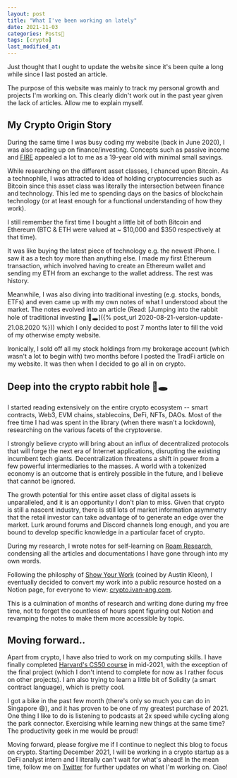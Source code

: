 ```yaml
---
layout: post
title: "What I've been working on lately"
date: 2021-11-03
categories: Posts📌
tags: [crypto]
last_modified_at:
---
```

Just thought that I ought to update the website since it's been quite a long while since I last posted an article. 

The purpose of this website was mainly to track my personal growth and projects I'm working on. This clearly didn't work out in the past year given the lack of articles. Allow me to explain myself.

## My Crypto Origin Story

During the same time I was busy coding my website (back in June 2020), I was also reading up on finance/investing. Concepts such as passive income and [FIRE](https://www.reddit.com/r/Fire/wiki/index) appealed a lot to me as a 19-year old with minimal small savings.

While researching on the different asset classes, I chanced upon Bitcoin. As a technophile, I was attracted to idea of holding cryptocurrencies such as Bitcoin since this asset class was literally the intersection between finance and technology. This led me to spending days on the basics of blockchain technology (or at least enough for a functional understanding of how they work).

I still remember the first time I bought a little bit of both Bitcoin and Ethereum (BTC & ETH were valued at ~ $10,000 and $350 respectively at that time). 

It was like buying the latest piece of technology e.g. the newest iPhone. I saw it as a tech toy more than anything else. I made my first Ethereum transaction, which involved having to create an Ethereum wallet and sending my ETH from an exchange to the wallet address. The rest was history.

Meanwhile, I was also diving into traditional investing (e.g. stocks, bonds, ETFs) and even came up with my own notes of what I understood about the market. The notes evolved into an article (Read: [Jumping into the rabbit hole of traditional investing 🐰🕳]({% post_url 2020-08-21-version-update-21.08.2020 %})) which I only decided to post 7 months later to fill the void of my otherwise empty website. 

Ironically, I sold off all my stock holdings from my brokerage account (which wasn't a lot to begin with) two months before I posted the TradFi article on my website. It was then when I decided to go all in on crypto.

## Deep into the crypto rabbit hole 🐇🕳

I started reading extensively on the entire crypto ecosystem -- smart contracts, Web3, EVM chains, stablecoins, DeFi, NFTs, DAOs. Most of the free time I had was spent in the library (when there wasn't a lockdown), researching on the various facets of the cryptoverse.

I strongly believe crypto will bring about an influx of decentralized protocols that will forge the next era of Internet applications, disrupting the existing incumbent tech giants. Decentralization threatens a shift in power from a few powerful intermediaries to the masses. A world with a tokenized economy is an outcome that is entirely possible in the future, and I believe that cannot be ignored. 

The growth potential for this entire asset class of digital assets is unparalleled, and it is an opportunity I don't plan to miss. Given that crypto is still a nascent industry, there is still lots of market information asymmetry that the retail investor can take advantage of to generate an edge over the market. Lurk around forums and Discord channels long enough, and you are bound to develop specific knowledge in a particular facet of crypto.

During my research, I wrote notes for self-learning on [Roam Research](https://roamresearch.com), condensing all the articles and documentations I have gone through into my own words. 

Following the philosphy of [Show Your Work](https://austinkleon.com/show-your-work/) (coined by Austin Kleon), I eventually decided to convert my work into a public resource hosted on a Notion page, for everyone to view: [crypto.ivan-ang.com](https://crypto.ivan-ang.com). 

This is a culmination of months of research and writing done during my free time, not to forget the countless of hours spent figuring out Notion and revamping the notes to make them more accessible by topic. 

## Moving forward..

Apart from crypto, I have also tried to work on my computing skills. I have finally completed [Harvard's CS50 course](https://cs50.harvard.edu/x/2021/) in mid-2021, with the exception of the final project (which I don't intend to complete for now as I rather focus on other projects). I am also trying to learn a little bit of Solidity (a smart contract language), which is pretty cool.

I got a bike in the past few month (there's only so much you can do in Singapore 😄), and it has proven to be one of my greatest purchase of 2021. One thing I like to do is listening to podcasts at 2x speed while cycling along the park connector. Exercising while learning new things at the same time? The productivity geek in me would be proud!

Moving forward, please forgive me if I continue to neglect this blog to focus on crypto. Starting December 2021, I will be working in a crypto startup as a DeFi analyst intern and I literally can't wait for what's ahead! In the mean time, follow me on [Twitter](https://twitter.com/_ivanang) for further updates on what I'm working on. Ciao!
